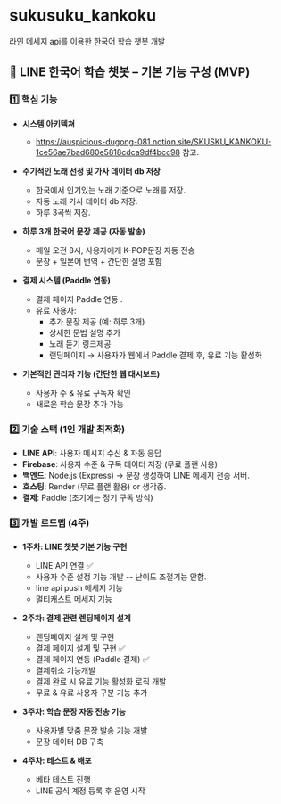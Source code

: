 # sukusuku_kankoku
라인 메세지 api를 이용한 한국어 학습 챗봇 개발

## 📌 LINE 한국어 학습 챗봇 – 기본 기능 구성 (MVP)

### 1️⃣ 핵심 기능

- **시스템 아키텍쳐**
  - https://auspicious-dugong-081.notion.site/SKUSKU_KANKOKU-1ce56ae7bad680e5818cdca9df4bcc98 참고.

- **주기적인 노래 선정 및 가사 데이터 db 저장**
  - 한국에서 인기있는 노래 기준으로 노래를 저장.
  - 자동 노래 가사 데이터 db 저장.
  - 하루 3곡씩 저장.

- **하루 3개 한국어 문장 제공 (자동 발송)**
  - 매일 오전 8시, 사용자에게 K-POP문장 자동 전송
  - 문장 + 일본어 번역 + 간단한 설명 포함

- **결제 시스템 (Paddle 연동)**
  - 결제 페이지 Paddle 연동 .
  - 유료 사용자:
    - 추가 문장 제공 (예: 하루 3개)
    - 상세한 문법 설명 추가
    - 노래 듣기 링크제공
    - 랜딩페이지 → 사용자가 웹에서 Paddle 결제 후, 유료 기능 활성화

- **기본적인 관리자 기능 (간단한 웹 대시보드)**
  - 사용자 수 & 유료 구독자 확인
  - 새로운 학습 문장 추가 가능

### 2️⃣ 기술 스택 (1인 개발 최적화)
- **LINE API**: 사용자 메시지 수신 & 자동 응답
- **Firebase**: 사용자 수준 & 구독 데이터 저장 (무료 플랜 사용)
- **백엔드**: Node.js (Express) -> 문장 생성하여 LINE 메세지 전송 서버.
- **호스팅**: Render (무료 플랜 활용) or 생각중.
- **결제**: Paddle (초기에는 정기 구독 방식)

### 3️⃣ 개발 로드맵 (4주)
- **1주차: LINE 챗봇 기본 기능 구현**
  - LINE API 연결                           ✅
  - 사용자 수준 설정 기능 개발 -- 난이도 조절기능 안함.
  - line api push 메세지 기능
  - 멀티캐스트 메세지 기능

- **2주차: 결제 관련 렌딩페이지 설계**
  - 랜딩페이지 설계 및 구현
  - 결제 페이지 설계 및 구현                ✅
  - 결제 페이지 연동 (Paddle 결제)          ✅
  - 결제취소 기능개발
  - 결제 완료 시 유료 기능 활성화 로직 개발 
  - 무료 & 유료 사용자 구분 기능 추가

- **3주차: 학습 문장 자동 전송 기능**
  - 사용자별 맞춤 문장 발송 기능 개발
  - 문장 데이터 DB 구축

- **4주차: 테스트 & 배포**
  - 베타 테스트 진행
  - LINE 공식 계정 등록 후 운영 시작
